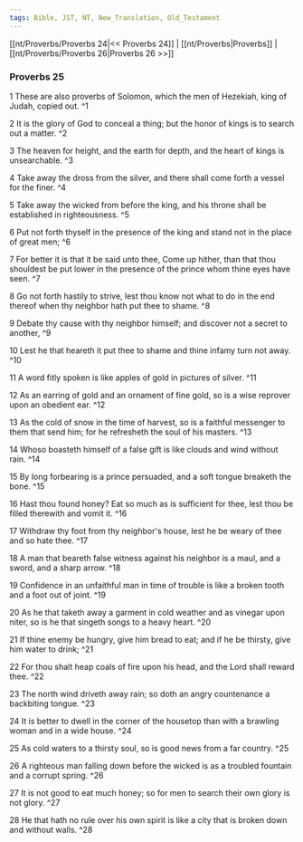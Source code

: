 ```yaml
---
tags: Bible, JST, NT, New_Translation, Old_Testament
---
```


[[nt/Proverbs/Proverbs 24|<< Proverbs 24]] | [[nt/Proverbs|Proverbs]] | [[nt/Proverbs/Proverbs 26|Proverbs 26 >>]]

### Proverbs 25

1 These are also proverbs of Solomon, which the men of Hezekiah, king of Judah, copied out.  ^1

2 It is the glory of God to conceal a thing; but the honor of kings is to search out a matter.  ^2

3 The heaven for height, and the earth for depth, and the heart of kings is unsearchable.  ^3

4 Take away the dross from the silver, and there shall come forth a vessel for the finer.  ^4

5 Take away the wicked from before the king, and his throne shall be established in righteousness.  ^5

6 Put not forth thyself in the presence of the king and stand not in the place of great men;  ^6

7 For better it is that it be said unto thee, Come up hither, than that thou shouldest be put lower in the presence of the prince whom thine eyes have seen.  ^7

8 Go not forth hastily to strive, lest thou know not what to do in the end thereof when thy neighbor hath put thee to shame.  ^8

9 Debate thy cause with thy neighbor himself; and discover not a secret to another,  ^9

10 Lest he that heareth it put thee to shame and thine infamy turn not away.  ^10

11 A word fitly spoken is like apples of gold in pictures of silver.  ^11

12 As an earring of gold and an ornament of fine gold, so is a wise reprover upon an obedient ear.  ^12

13 As the cold of snow in the time of harvest, so is a faithful messenger to them that send him; for he refresheth the soul of his masters.  ^13

14 Whoso boasteth himself of a false gift is like clouds and wind without rain.  ^14

15 By long forbearing is a prince persuaded, and a soft tongue breaketh the bone.  ^15

16 Hast thou found honey? Eat so much as is sufficient for thee, lest thou be filled therewith and vomit it.  ^16

17 Withdraw thy foot from thy neighbor\'s house, lest he be weary of thee and so hate thee.  ^17

18 A man that beareth false witness against his neighbor is a maul, and a sword, and a sharp arrow.  ^18

19 Confidence in an unfaithful man in time of trouble is like a broken tooth and a foot out of joint.  ^19

20 As he that taketh away a garment in cold weather and as vinegar upon niter, so is he that singeth songs to a heavy heart.  ^20

21 If thine enemy be hungry, give him bread to eat; and if he be thirsty, give him water to drink;  ^21

22 For thou shalt heap coals of fire upon his head, and the Lord shall reward thee.  ^22

23 The north wind driveth away rain; so doth an angry countenance a backbiting tongue.  ^23

24 It is better to dwell in the corner of the housetop than with a brawling woman and in a wide house.  ^24

25 As cold waters to a thirsty soul, so is good news from a far country.  ^25

26 A righteous man falling down before the wicked is as a troubled fountain and a corrupt spring.  ^26

27 It is not good to eat much honey; so for men to search their own glory is not glory.  ^27

28 He that hath no rule over his own spirit is like a city that is broken down and without walls.  ^28

 

